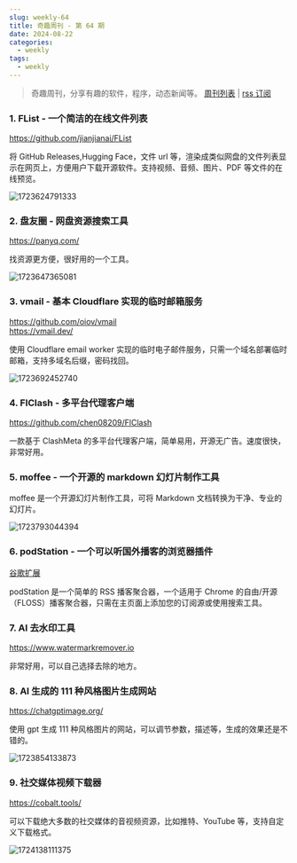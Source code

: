 ```yaml
---
slug: weekly-64
title: 奇趣周刊 - 第 64 期
date: 2024-08-22
categories:
  - weekly
tags:
  - weekly
---
```


> 奇趣周刊，分享有趣的软件，程序，动态新闻等。 [周刊列表](/categories/weekly/) | [rss 订阅](/categories/weekly/index.xml)

### 1. FList - 一个简洁的在线文件列表

https://github.com/jianjianai/FList

将 GitHub Releases,Hugging Face，文件 url 等，渲染成类似网盘的文件列表显示在网页上，方便用户下载开源软件。支持视频、音频、图片、PDF 等文件的在线预览。

![1723624791333](https://imgurl.zishu.me/2024/08/1723624791333.webp)

### 2. 盘友圈 - 网盘资源搜索工具

https://panyq.com/

找资源更方便，很好用的一个工具。

![1723647365081](https://imgurl.zishu.me/2024/08/1723647365081.webp)

### 3. vmail - 基本 Cloudflare 实现的临时邮箱服务

https://github.com/oiov/vmail  
https://vmail.dev/

使用 Cloudflare email worker 实现的临时电子邮件服务，只需一个域名部署临时邮箱，支持多域名后缀，密码找回。

![1723692452740](https://imgurl.zishu.me/2024/08/1723692452740.webp)

### 4. FlClash - 多平台代理客户端

https://github.com/chen08209/FlClash

一款基于 ClashMeta 的多平台代理客户端，简单易用，开源无广告。速度很快，非常好用。

### 5. moffee - 一个开源的 markdown 幻灯片制作工具

moffee 是一个开源幻灯片制作工具，可将 Markdown 文档转换为干净、专业的幻灯片。

![1723793044394](https://imgurl.zishu.me/2024/08/1723793044394.webp)

### 6. podStation - 一个可以听国外播客的浏览器插件

[谷歌扩展](https://chromewebstore.google.com/detail/bpcagekijmfcocgjlnnhpdogbplajjfn)

podStation 是一个简单的 RSS 播客聚合器，一个适用于 Chrome 的自由/开源（FLOSS）播客聚合器，只需在主页面上添加您的订阅源或使用搜索工具。

### 7. AI 去水印工具

https://www.watermarkremover.io

非常好用，可以自己选择去除的地方。

### 8. AI 生成的 111 种风格图片生成网站

https://chatgptimage.org/

使用 gpt 生成 111 种风格图片的网站，可以调节参数，描述等，生成的效果还是不错的。

![1723854133873](https://imgurl.zishu.me/2024/08/1723854133873.webp)

### 9. 社交媒体视频下载器

https://cobalt.tools/

可以下载绝大多数的社交媒体的音视频资源，比如推特、YouTube 等，支持自定义下载格式。

![1724138111375](https://imgurl.zishu.me/2024/08/1724138111375.webp)
